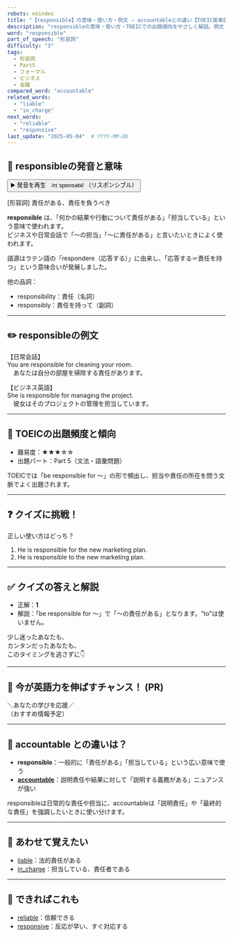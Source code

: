 ```yaml
---
robots: noindex
title: "【responsible】の意味・使い方・例文 ― accountableとの違い【TOEIC英単語】"
description: "responsibleの意味・使い方・TOEICでの出題傾向をやさしく解説。例文・クイズ付きでaccountableとの違いもわかりやすく学べます。"
word: "responsible"
part_of_speech: "形容詞"
difficulty: "3"
tags:
  - 形容詞
  - Part5
  - フォーマル
  - ビジネス
  - 会議
compared_word: "accountable"
related_words:
  - "liable"
  - "in_charge"
next_words:
  - "reliable"
  - "responsive"
last_update: "2025-05-04"  # YYYY-MM-DD
---
```


## 🔰 responsibleの発音と意味

<button class="play-audio" onclick="playTTS('responsible')">
  <span class="play-audio-main">
    ▶️ 発音を再生　/rɪˈspɒnsəbl/
  </span>
  <span class="play-audio-sub">
    （リスポンシブル）
  </span>
</button>

[形容詞] 責任がある、責任を負うべき

**responsible** は、「何かの結果や行動について責任がある」「担当している」という意味で使われます。  
ビジネスや日常会話で「～の担当」「～に責任がある」と言いたいときによく使われます。

語源はラテン語の「respondere（応答する）」に由来し、「応答する＝責任を持つ」という意味合いが発展しました。

他の品詞：  
- responsibility：責任（名詞）
- responsibly：責任を持って（副詞）

---

## ✏️ responsibleの例文

【日常会話】  
You are responsible for cleaning your room.  
　あなたは自分の部屋を掃除する責任があります。

【ビジネス英語】  
She is responsible for managing the project.  
　彼女はそのプロジェクトの管理を担当しています。

---

## 🎯 TOEICの出題頻度と傾向

- 難易度：★★★☆☆
- 出題パート：Part 5（文法・語彙問題）

TOEICでは「be responsible for ～」の形で頻出し、担当や責任の所在を問う文脈でよく出題されます。

---

## ❓ クイズに挑戦！

正しい使い方はどっち？

1. He is responsible for the new marketing plan.  
2. He is responsible to the new marketing plan.

---

## ✅ クイズの答えと解説

- 正解：**1**
- 解説：「be responsible for ～」で「～の責任がある」となります。"to"は使いません。

少し迷ったあなたも、  
カンタンだったあなたも、  
このタイミングを逃さずに👇️

---

## 🚀 今が英語力を伸ばすチャンス！ (PR)

<div class="info-center">
＼あなたの学びを応援／<br>  
（おすすめ情報予定）
</div>

---

## 🤔  accountable との違いは？

- **responsible**：一般的に「責任がある」「担当している」という広い意味で使う
- **[accountable](/word/accountable)**：説明責任や結果に対して「説明する義務がある」ニュアンスが強い

responsibleは日常的な責任や担当に、accountableは「説明責任」や「最終的な責任」を強調したいときに使い分けます。

---

## 🧩 あわせて覚えたい

- [liable](/word/liable)：法的責任がある
- [in_charge](/word/in_charge)：担当している、責任者である

---

## 📖 できればこれも

- [reliable](/word/reliable)：信頼できる
- [responsive](/word/responsive)：反応が早い、すぐ対応する

<!-- cvid: aid09_bid37 -->
